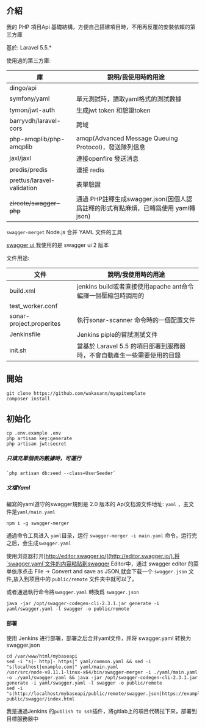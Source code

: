 ## 介紹

我的 PHP 項目Api 基礎結構，方便自己搭建項目時，不用再反覆的安裝依賴的第三方庫



基於: Laravel 5.5.*

使用過的第三方庫:


| 庫 |  說明/我使用時的用途 |
| ------ | ----- |
|   dingo/api  | |
|   symfony/yaml |  單元測試時，讀取yaml格式的測試數據 |
|   tymon/jwt-auth | 生成jwt token 和驗證token |
|  barryvdh/laravel-cors | 跨域 |
| php-amqplib/php-amqplib |  amqp(Advanced Message Queuing Protocol)，發送隊列信息 |
| jaxl/jaxl | 連接openfire 發送消息|
| predis/predis | 連接 redis |
| prettus/laravel-validation|  表單驗證|
| ~~zircote/swagger-php~~ | 通過 PHP註釋生成swagger.json(因個人認爲註釋的形式有點麻煩，已轉爲使用 yaml轉json) |

`swagger-merget` Node.js 合并 YAML 文件的工具

[swagger ui](https://github.com/swagger-api/swagger-ui/),我使用的是 swagger ui 2 版本

文件用途:

| 文件 |  說明/我使用時的用途 |
| ------ | ----- |
| build.xml | jenkins build或者直接使用apache ant命令編譯一個壓縮包時調用的 |
| test_worker.conf |   |
| sonar-project.properites |  執行sonar-scanner 命令時的一個配置文件 |
| Jenkinsfile | Jenkins piple的嘗試測試文件 |
| init.sh |  當基於 Laravel 5.5 的項目部署到服務器時，不會自動產生一些需要使用的目錄 |


## 開始

```
git clone https://github.com/wakasann/myapitemplate
composer install
```

## 初始化
```
cp .env.example .env
php artisan key:generate
php artisan jwt:secret
```

##### 只填充單個表的數據時，可運行

```angular2
`php artisan db:seed --class=UserSeeder`
```

##### 文檔Yaml

編寫的yaml遵守的swagger規則是 2.0 版本的
Api文档源文件地址: `yaml` ，主文件是`yaml/main.yaml`

```
npm i -g swagger-merger
```
通過命令工具进入 `yaml`目录，运行 `swagger-merger -i main.yaml` 命令，运行完之后，会生成`swagger.yaml`


使用浏览器打开[http://editor.swagger.io/](http://editor.swagger.io/),将`swagger.yaml`文件的内容粘贴到swagger Editor中，通过 swagger editor
的菜单依序点击  File -> Convert and save as JSON,就会下载一个 `swagger.json` 文件,放入到项目中的 `public/remote` 文件夹中就可以了。

或者通過執行命令將`swagger.yaml` 轉換爲 `swagger.json`

```
java -jar /opt/swagger-codegen-cli-2.3.1.jar generate -i yaml/swagger.yaml -l swagger -o public/remote`
```

#### 部署

使用 Jenkins 进行部署，部署之后合并yaml文件，并将 swagger.yaml 转换为 swagger.json

```
cd /var/www/html/mybaseapi
sed -i "s|- http|- https|" yaml/common.yaml && sed -i "s|localhost|example.com|" yaml/main.yaml
/usr/src/node-v8.11.1-linux-x64/bin/swagger-merger -i ./yaml/main.yaml -o ./yaml/swagger.yaml && java -jar /opt/swagger-codegen-cli-2.3.1.jar generate -i yaml/swagger.yaml -l swagger -o public/remote
sed -i "s|http://localhost/mybaseapi/public/remote/swagger.json|https://example.com/mybaseapi/public/remote/swagger.json|" public/swagger/index.html
```

我是通過Jenkins 的`publish to ssh`插件，將gitlab上的項目代碼拉下來，部署到目標服務器中 